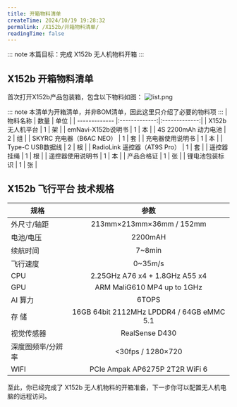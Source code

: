 ```yaml
---
title: 开箱物料清单
createTime: 2024/10/19 19:28:32
permalink: /X152b/开箱物料清单/
readingTime: false
---
```


<!-- TODO(Derkai): 待更新一个开箱视频 -->
::: note 本篇目标：完成 X152b 无人机物料开箱
:::
## X152b 开箱物料清单
首次打开X152b产品包装箱，包含以下物料如图：
![list.png](https://file.emnavi.tech/MEDIA_ASSETS/X152b/X152b_list.png)

::: note 本清单为开箱清单，并非BOM清单，因此这里只介绍了必要的物料项
:::
| 物料名称        | 数量        | 单位        |
| -------------  |:-------------:|:-------------:|
| X152b 无人机平台    | 1 |         架         | 
| emNavi-X152b说明书    | 1 |         本         | 
| 4S 2200mAh 动力电池    | 2 |         组         | 
| SKYRC 充电器（B6AC NEO）    | 1 |         套         | 
| 充电器使用说明书    | 1 |         本         | 
| Type-C USB数据线    | 2 |         根         | 
| RadioLink 遥控器（AT9S Pro）    | 1 |         套         | 
| 遥控器挂绳    | 1 |         根         | 
| 遥控器使用说明书    | 1 |         本         | 
| 产品合格证    | 1 |         张        | 
| 锂电池包装标识    | 1 |         张         | 

## X152b 飞行平台 技术规格

| 规格        | 参数        | 
| -------------  |:-------------:|
| 外尺寸/轴距    | 213mm×213mm×36mm / 152mm |
| 电池/电压    | 2200mAH |
| 续航时间    | 7~8min |
| 飞行速度    | 0~35m/s |
| CPU    | 2.25GHz A76 x4 + 1.8GHz A55 x4 |
| GPU    | ARM MaliG610 MP4 up to 1GHz |
| AI 算力    | 6TOPS |
| 存 储    | 16GB 64bit 2112MHz LPDDR4 / 64GB eMMC 5.1 |
| 视觉传感器   | RealSense D430 |
| 深度图频率/分辨率    | <30fps / 1280×720 |
| WIFI   | PCIe Ampak AP6275P 2T2R WiFi 6 |


至此，你已经完成了 X152b 无人机物料的开箱准备，下一步你可以配置无人机电脑的远程访问。